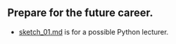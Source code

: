 ##   Prepare for the future career.

*   [sketch_01.md](https://github.com/jJayyyyyyy/cs/blob/master/lecturer/sketch_01.md) is for a possible Python lecturer.